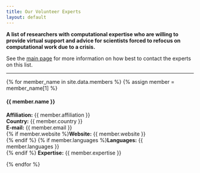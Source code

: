 ```yaml
---
title: Our Volunteer Experts
layout: default
---
```


**A list of researchers with computational expertise who are willing to provide virtual support and advice for scientists forced to refocus on computational work due to a crisis.**

See the [main page](https://research-support-network.github.io/) for more information on how best to contact the experts on this list.

<hr>

<div id="card-deck">
{% for member_name in site.data.members %}
{% assign member = member_name[1] %}

<div class="card" style="width: 27rem;">
  <div class="card-body">
    <h4 class="card-title">{{ member.name }}</h4>
    <p class="card-text">
<strong>Affiliation:</strong> {{ member.affiliation }}<br/>
<strong>Country:</strong> {{ member.country }}<br/>
<strong>E-mail:</strong> {{ member.email }}<br/>
{% if member.website %}<strong>Website:</strong> {{ member.website }}<br/>{% endif %}
{% if member.languages %}<strong>Languages:</strong> {{ member.languages }}<br/>{% endif %}
<strong>Expertise:</strong> {{ member.expertise }}
    </p>
  </div>
</div>

{% endfor %}
</div>

<script>
// From https://stackoverflow.com/a/11972692
var cards = document.querySelector('#card-deck');
for (var i = cards.children.length; i >= 0; i--) {
    cards.appendChild(cards.children[Math.random() * i | 0]);
}
</script>
